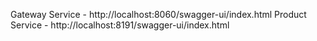 Gateway Service - http://localhost:8060/swagger-ui/index.html
Product Service - http://localhost:8191/swagger-ui/index.html
